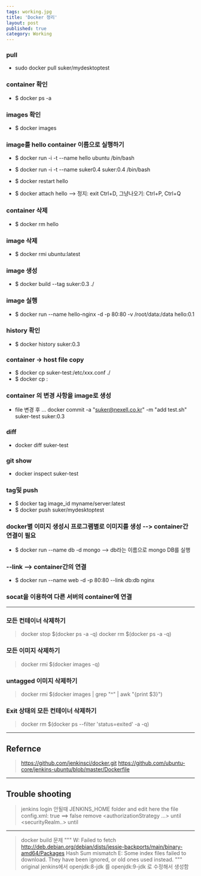 ```yaml
---
tags: working.jpg
title: 'Docker 정리'
layout: post
published: true
category: Working
---
```

### pull 
-  sudo docker pull suker/mydesktoptest

### container 확인
- $ docker ps -a

### images 확인
- $ docker images

### image를 hello container 이름으로 실행하기
- $ docker run -i -t --name hello ubuntu /bin/bash
- $ docker run -i -t --name suker0.4 suker:0.4 /bin/bash

- $ docker restart hello
- $ docker attach hello      -->   정지: exit Ctrl+D, 그냥나오기: Ctrl+P, Ctrl+Q


### container 삭제
- $ docker rm hello

### image 삭제
- $ docker rmi ubuntu:latest

### image 생성
- $ docker build --tag suker:0.3 ./

### image 실행
- $ docker run --name hello-nginx -d -p 80:80 -v /root/data:/data hello:0.1

### history 확인
- $ docker history suker:0.3

### container -> host   file copy
- $ docker cp suker-test:/etc/xxx.conf ./
- $ docker cp <container name>:<path> <host path>

### container 의 변경 사항을 image로 생성
- file 변경 후 ...
  docker commit -a "suker@nexell.co.kr" -m "add test.sh" suker-test suker:0.3

### diff
- docker diff suker-test

### git show
- docker inspect suker-test

### tag및 push
- $ docker tag image_id myname/server:latest
- $ docker push suker/mydesktoptest

### docker별 이미지 생성시 프로그램별로 이미지를 생성 --> container간 연결이 필요
- $ docker run --name db -d mongo   -->  db라는 이름으로 mongo DB를 실행

### --link -->  container간의 연결
- $ docker run --name web -d -p 80:80 --link db:db nginx

### socat을 이용하여 다른 서버의 container에 연결

---

### 모든 컨테이너 삭제하기
> docker stop $(docker ps -a -q)
docker rm $(docker ps -a -q)

### 모든 이미지 삭제하기
> docker rmi $(docker images -q)

### untagged 이미지 삭제하기
> docker rmi $(docker images | grep "^<none>" | awk "{print $3}")

### Exit 상태의 모든 컨테이너 삭제하기
> docker rm $(docker ps --filter 'status=exited' -a -q)

---

## Refernce
>https://github.com/jenkinsci/docker.git 
https://github.com/ubuntu-core/jenkins-ubuntu/blob/master/Dockerfile

---

## Trouble shooting

>jenkins login 안될때
JENKINS_HOME folder and edit here the file config.xml:
<useSecurity>true</useSecurity>  ==>  <useSecurity>false</useSecurity>
remove <authorizationStrategy …> until </authorizationStrategy>
<securityRealm..> until </securityRealm>

---

>docker build 문제
"""
W: Failed to fetch http://deb.debian.org/debian/dists/jessie-backports/main/binary-amd64/Packages  Hash Sum mismatch
E: Some index files failed to download. They have been ignored, or old ones used instead.
"""
original jenkins에서 openjdk:8-jdk 를 openjdk:9-jdk 로 수정해서 생성함


